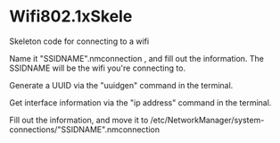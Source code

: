 # Wifi802.1xSkele
Skeleton code for connecting to a wifi

Name it "SSIDNAME".nmconnection , and fill out the information. The SSIDNAME will be the wifi you're connecting to.

Generate a UUID via the "uuidgen" command in the terminal.

Get interface information via the "ip address" command in the terminal.

Fill out the information, and move it to /etc/NetworkManager/system-connections/"SSIDNAME".nmconnection
